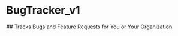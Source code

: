 <!-- <h1 align="center">BugTracker_v1</h1> -->
<h1>BugTracker_v1</h1>
## Tracks Bugs and Feature Requests for You or Your Organization
